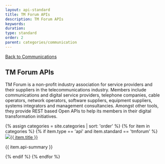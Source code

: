```yaml
---
layout: api-standard
title: TM Forum APIs
description: TM Forum APIs
keywords: 
duration: 
type: standard
order: 2
parent: categories/communication
---
```

<div class="grid-container top-pad">
  <div class="grid-x grid-margin-x" data-equalizer>
      <div class="cell">
        <a class="back-link" href="{{ site.baseurl }}/{{ page.parent }}">Back to Communications</a>
      </div>
      <div class="cell">
        <h2>TM Forum APIs</h2>
        <p>TM Forum is a non-profit industry association for service providers and their suppliers in the telecommunications industry. Members include communications and digital service providers, telephone companies, cable operators, network operators, software suppliers, equipment suppliers, systems integrators and management consultancies. Amongst other tools, they provide REST based Open APIs to help its members in their digital transformation initiatives.</p>
      </div>
      {% assign categories = site.categories | sort: 'order' %}
      {% for item in categories %}
        {% if item.type == 'api' and item.standard == 'tmforum' %}
          <div class="cell large-6 medium-12 small-12">
            <div class="card" data-equalizer-watch>
                <div class="card_content">
                  <div class="card_title">
                    <a href="{{ site.baseurl }}{{ item.url }}"><img class="api-logo" src="{{ site.baseurl }}{{ item.api-logo }}" />{{ item.title }}</a>
                  </div>
                  <p>{{ item.api-summary }}</p>
                </div>
            </div>
          </div>  
        {% endif %}
      {% endfor %}
  </div>
</div>